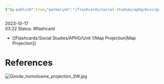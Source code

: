 ```yaml
---
{"dg-publish":true,"permalink":"/flashcards/social-studies/aphg/misc/goode-homolosine-projection/","updated":"2024-04-24T10:40:23.408-05:00"}
---
```


2023-10-17  
03:22
Status: #flashcard

- [[Flashcards/Social Studies/APHG/Unit 1/Map Projection\|Map Projection]]
# References
![Goode_homolosine_projection_SW.jpg](/img/user/Files/Goode_homolosine_projection_SW.jpg)